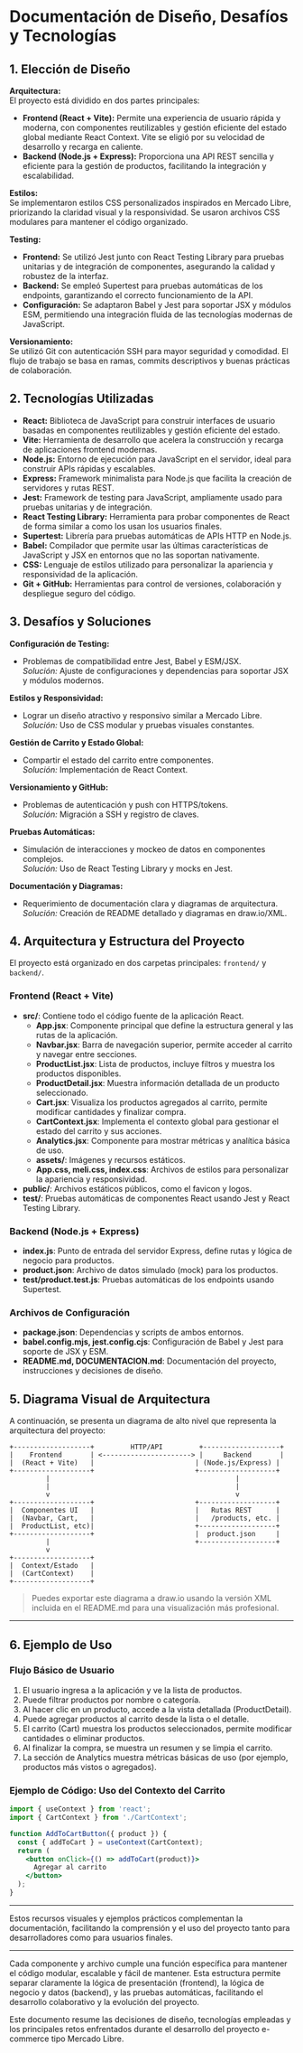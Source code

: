 # Documentación de Diseño, Desafíos y Tecnologías

## 1. Elección de Diseño

**Arquitectura:**  
El proyecto está dividido en dos partes principales:
- **Frontend (React + Vite):** Permite una experiencia de usuario rápida y moderna, con componentes reutilizables y gestión eficiente del estado global mediante React Context. Vite se eligió por su velocidad de desarrollo y recarga en caliente.
- **Backend (Node.js + Express):** Proporciona una API REST sencilla y eficiente para la gestión de productos, facilitando la integración y escalabilidad.

**Estilos:**  
Se implementaron estilos CSS personalizados inspirados en Mercado Libre, priorizando la claridad visual y la responsividad. Se usaron archivos CSS modulares para mantener el código organizado.

**Testing:**  
- **Frontend:** Se utilizó Jest junto con React Testing Library para pruebas unitarias y de integración de componentes, asegurando la calidad y robustez de la interfaz.
- **Backend:** Se empleó Supertest para pruebas automáticas de los endpoints, garantizando el correcto funcionamiento de la API.
- **Configuración:** Se adaptaron Babel y Jest para soportar JSX y módulos ESM, permitiendo una integración fluida de las tecnologías modernas de JavaScript.

**Versionamiento:**  
Se utilizó Git con autenticación SSH para mayor seguridad y comodidad. El flujo de trabajo se basa en ramas, commits descriptivos y buenas prácticas de colaboración.

## 2. Tecnologías Utilizadas

- **React:** Biblioteca de JavaScript para construir interfaces de usuario basadas en componentes reutilizables y gestión eficiente del estado.
- **Vite:** Herramienta de desarrollo que acelera la construcción y recarga de aplicaciones frontend modernas.
- **Node.js:** Entorno de ejecución para JavaScript en el servidor, ideal para construir APIs rápidas y escalables.
- **Express:** Framework minimalista para Node.js que facilita la creación de servidores y rutas REST.
- **Jest:** Framework de testing para JavaScript, ampliamente usado para pruebas unitarias y de integración.
- **React Testing Library:** Herramienta para probar componentes de React de forma similar a como los usan los usuarios finales.
- **Supertest:** Librería para pruebas automáticas de APIs HTTP en Node.js.
- **Babel:** Compilador que permite usar las últimas características de JavaScript y JSX en entornos que no las soportan nativamente.
- **CSS:** Lenguaje de estilos utilizado para personalizar la apariencia y responsividad de la aplicación.
- **Git + GitHub:** Herramientas para control de versiones, colaboración y despliegue seguro del código.

## 3. Desafíos y Soluciones

**Configuración de Testing:**  
- Problemas de compatibilidad entre Jest, Babel y ESM/JSX.  
  *Solución:* Ajuste de configuraciones y dependencias para soportar JSX y módulos modernos.

**Estilos y Responsividad:**  
- Lograr un diseño atractivo y responsivo similar a Mercado Libre.  
  *Solución:* Uso de CSS modular y pruebas visuales constantes.

**Gestión de Carrito y Estado Global:**  
- Compartir el estado del carrito entre componentes.  
  *Solución:* Implementación de React Context.

**Versionamiento y GitHub:**  
- Problemas de autenticación y push con HTTPS/tokens.  
  *Solución:* Migración a SSH y registro de claves.

**Pruebas Automáticas:**  
- Simulación de interacciones y mockeo de datos en componentes complejos.  
  *Solución:* Uso de React Testing Library y mocks en Jest.

**Documentación y Diagramas:**  
- Requerimiento de documentación clara y diagramas de arquitectura.  
  *Solución:* Creación de README detallado y diagramas en draw.io/XML.

## 4. Arquitectura y Estructura del Proyecto

El proyecto está organizado en dos carpetas principales: `frontend/` y `backend/`.

### Frontend (React + Vite)
- **src/**: Contiene todo el código fuente de la aplicación React.
  - **App.jsx**: Componente principal que define la estructura general y las rutas de la aplicación.
  - **Navbar.jsx**: Barra de navegación superior, permite acceder al carrito y navegar entre secciones.
  - **ProductList.jsx**: Lista de productos, incluye filtros y muestra los productos disponibles.
  - **ProductDetail.jsx**: Muestra información detallada de un producto seleccionado.
  - **Cart.jsx**: Visualiza los productos agregados al carrito, permite modificar cantidades y finalizar compra.
  - **CartContext.jsx**: Implementa el contexto global para gestionar el estado del carrito y sus acciones.
  - **Analytics.jsx**: Componente para mostrar métricas y analítica básica de uso.
  - **assets/**: Imágenes y recursos estáticos.
  - **App.css, meli.css, index.css**: Archivos de estilos para personalizar la apariencia y responsividad.
- **public/**: Archivos estáticos públicos, como el favicon y logos.
- **test/**: Pruebas automáticas de componentes React usando Jest y React Testing Library.

### Backend (Node.js + Express)
- **index.js**: Punto de entrada del servidor Express, define rutas y lógica de negocio para productos.
- **product.json**: Archivo de datos simulado (mock) para los productos.
- **test/product.test.js**: Pruebas automáticas de los endpoints usando Supertest.

### Archivos de Configuración
- **package.json**: Dependencias y scripts de ambos entornos.
- **babel.config.mjs, jest.config.cjs**: Configuración de Babel y Jest para soporte de JSX y ESM.
- **README.md, DOCUMENTACION.md**: Documentación del proyecto, instrucciones y decisiones de diseño.

## 5. Diagrama Visual de Arquitectura

A continuación, se presenta un diagrama de alto nivel que representa la arquitectura del proyecto:

```
+-------------------+         HTTP/API         +-------------------+
|    Frontend       | <----------------------> |     Backend       |
|  (React + Vite)   |                         | (Node.js/Express) |
+-------------------+                         +-------------------+
         |                                              |
         |                                              |
         v                                              v
+-------------------+                         +-------------------+
|  Componentes UI   |                         |   Rutas REST      |
|  (Navbar, Cart,   |                         |   /products, etc. |
|  ProductList, etc)|                         +-------------------+
+-------------------+                         |  product.json     |
         |                                    +-------------------+
         v
+-------------------+
|  Context/Estado   |
|  (CartContext)    |
+-------------------+
```

> Puedes exportar este diagrama a draw.io usando la versión XML incluida en el README.md para una visualización más profesional.

---

## 6. Ejemplo de Uso

### Flujo Básico de Usuario
1. El usuario ingresa a la aplicación y ve la lista de productos.
2. Puede filtrar productos por nombre o categoría.
3. Al hacer clic en un producto, accede a la vista detallada (ProductDetail).
4. Puede agregar productos al carrito desde la lista o el detalle.
5. El carrito (Cart) muestra los productos seleccionados, permite modificar cantidades o eliminar productos.
6. Al finalizar la compra, se muestra un resumen y se limpia el carrito.
7. La sección de Analytics muestra métricas básicas de uso (por ejemplo, productos más vistos o agregados).

### Ejemplo de Código: Uso del Contexto del Carrito
```jsx
import { useContext } from 'react';
import { CartContext } from './CartContext';

function AddToCartButton({ product }) {
  const { addToCart } = useContext(CartContext);
  return (
    <button onClick={() => addToCart(product)}>
      Agregar al carrito
    </button>
  );
}
```

---

Estos recursos visuales y ejemplos prácticos complementan la documentación, facilitando la comprensión y el uso del proyecto tanto para desarrolladores como para usuarios finales.

---

Cada componente y archivo cumple una función específica para mantener el código modular, escalable y fácil de mantener. Esta estructura permite separar claramente la lógica de presentación (frontend), la lógica de negocio y datos (backend), y las pruebas automáticas, facilitando el desarrollo colaborativo y la evolución del proyecto.

Este documento resume las decisiones de diseño, tecnologías empleadas y los principales retos enfrentados durante el desarrollo del proyecto e-commerce tipo Mercado Libre.
